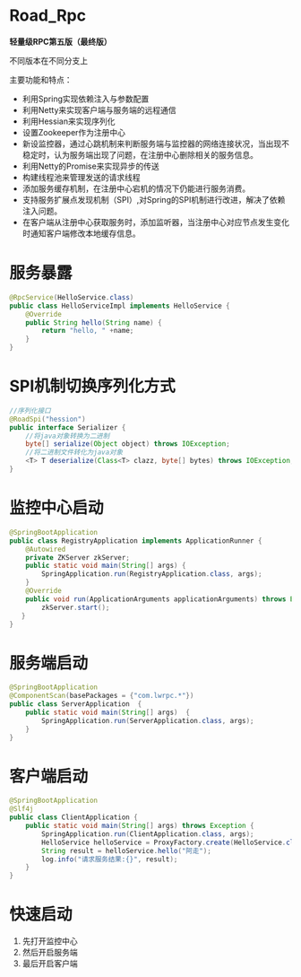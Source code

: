 # Road_Rpc
**轻量级RPC第五版（最终版）**

不同版本在不同分支上

主要功能和特点：
- 利用Spring实现依赖注入与参数配置
- 利用Netty来实现客户端与服务端的远程通信
- 利用Hessian来实现序列化
- 设置Zookeeper作为注册中心
- 新设监控器，通过心跳机制来判断服务端与监控器的网络连接状况，当出现不稳定时，认为服务端出现了问题，在注册中心删除相关的服务信息。
- 利用Netty的Promise来实现异步的传送
- 构建线程池来管理发送的请求线程
- 添加服务缓存机制，在注册中心宕机的情况下仍能进行服务消费。
- 支持服务扩展点发现机制（SPI）,对Spring的SPI机制进行改进，解决了依赖注入问题。
- 在客户端从注册中心获取服务时，添加监听器，当注册中心对应节点发生变化时通知客户端修改本地缓存信息。
# 服务暴露
```java
@RpcService(HelloService.class)
public class HelloServiceImpl implements HelloService {
    @Override
    public String hello(String name) {
        return "hello, " +name;
    }
}
```
# SPI机制切换序列化方式
```java
//序列化接口
@RoadSpi("hession")
public interface Serializer {
    //将java对象转换为二进制
    byte[] serialize(Object object) throws IOException;
    //将二进制文件转化为java对象
    <T> T deserialize(Class<T> clazz, byte[] bytes) throws IOException;
}
```
# 监控中心启动
```java
@SpringBootApplication
public class RegistryApplication implements ApplicationRunner {
    @Autowired
    private ZKServer zkServer;
    public static void main(String[] args) {
        SpringApplication.run(RegistryApplication.class, args);
    }
    @Override
    public void run(ApplicationArguments applicationArguments) throws Exception {
        zkServer.start();
   }
}
```
# 服务端启动
```java
@SpringBootApplication
@ComponentScan(basePackages = {"com.lwrpc.*"})
public class ServerApplication  {
    public static void main(String[] args)  {
        SpringApplication.run(ServerApplication.class, args);
    }
}
```
# 客户端启动
```java
@SpringBootApplication
@Slf4j
public class ClientApplication {
    public static void main(String[] args) throws Exception {
        SpringApplication.run(ClientApplication.class, args);
        HelloService helloService = ProxyFactory.create(HelloService.class);
        String result = helloService.hello("阿走");
        log.info("请求服务结果:{}", result);
    }
}
```
# 快速启动
1. 先打开监控中心
2. 然后开启服务端
3. 最后开启客户端
